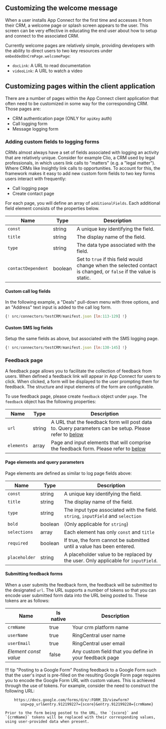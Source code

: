 ## Customizing the welcome message

When a user installs App Connect for the first time and accesses it from their CRM, a welcome page or splash screen appears to the user. This screen can be very effective in educating the end user about how to setup and connect to the associated CRM. 

Currently welcome pages are relatively simple, providing developers with the ability to direct users to two key resources under `embeddedOnCrmPage.welcomePage`:

* `docLink`: A URL to read documentation
* `videoLink`: A URL to watch a video

## Customizing pages within the client application

There are a number of pages within the App Connect client application that often need to be customized in some way for the corresponding CRM. Those pages are:

* CRM authentication page (ONLY for `apiKey` auth)
* Call logging form
* Message logging form

### Adding custom fields to logging forms

CRMs almost always have a set of fields associated with logging an activity that are relatively unique. Consider for example Clio, a CRM used by legal professionals, in which users link calls to "matters" (e.g. a "legal matter"). Where CRMs like Insightly link calls to opportunities. To account for this, the framework makes it easy to add new custom form fields to two key forms users interact with frequently:

* Call logging page
* Create contact page

For each page, you will define an array of `additionalFields`. Each additional field element consists of the properties below.

| Name               | Type    | Description                                                                                                       |
|--------------------|---------|-------------------------------------------------------------------------------------------------------------------|
| `const`            | string  | A unique key identifying the field.                                                                               |
| `title`            | string  | The display name of the field.                                                                                    |
| `type`             | string  | The data type associated with the field.                                                                          |
| `contactDependent` | boolean | Set to `true` if this field would change when the selected contact is changed, or `false` if the value is static. |

#### Custom call log fields

In the following example, a "Deals" pull-down menu with three options, and an "Address" text input is added to the call log form. 

```js
{! src/connectors/testCRM/manifest.json [ln:113-129] !}
```

#### Custom SMS log fields

Setup the same fields as above, but associated with the SMS logging page.

```js
{! src/connectors/testCRM/manifest.json [ln:130-145] !}
```

### Feedback page

A feedback page allows you to facilitate the collection of feedback from users. When defined a feedback link will appear in App Connect for users to click. When clicked, a form will be displayed to the user prompting them for feedback. The structure and input elements of the form are configurable.

To use feedback page, please create `feedback` object under `page`. The `feedback` object has the following properties:

| Name       | Type    | Description |
|------------|---------|-------------|
| `url`      | string  | A URL that the feedback form will post data to. Query parameters can be setup. Please refer to [below](#page-elements-and-query-parameters) |
| `elements` | array   | Page and input elements that will comprise the feedback form. Please refer to [below](#page-elements-and-query-parameters)  |

#### Page elements and query parameters

Page elements are defined as similar to log page fields above:

| Name    | Type   | Description                         |
|---------|--------|-------------------------------------|
| `const` | string | A unique key identifying the field. |
| `title` | string | The display name of the field.      |
| `type`  | string | The input type associated with the field. `string`, `inputField` and `selection` |
| `bold`  | boolean | (Only applicable for `string`)  |
| `selections`  | array   | Each element has only `const` and `title`|
| `required`    | boolean | If true, the form cannot be submitted until a value has been entered. |
| `placeholder` | string  | A placeholder value to be replaced by the user. Only applicable for `inputField`. |

#### Submitting feedback forms

When a user submits the feedback form, the feedback will be submitted to the designated `url`. The URL supports a number of tokens so that you can encode user submitted form data into the URL being posted to. These tokens are as follows:

| Name        | Is native | Description            |
|-------------|-----------|------------------------|
| `crmName`   | true      | Your crm platform name |
| `userName`  | true      | RingCentral user name  |
| `userEmail` | true      | RingCentral user email |
| *Element const value* | false     | Any custom field that you define in your feedback page |

!!! tip "Posting to a Google Form"
    Posting feedback to a Google Form such that the user's input is pre-filled on the resulting Google Form page requires you to encode the Google Form URL with custom values. This is achieved through the use of tokens. For example, consider the need to construct the following URL:
	
	    https://docs.google.com/forms/d/e/:FORM_ID/viewform?
	       usp=pp_url&entry.912199227={score}&entry.912199228={crmName}
		
	Prior to the form being posted to the URL, the `{score}` and `{crmName}` tokens will be replaced with their corresponding values, using user-provided data when present. 

